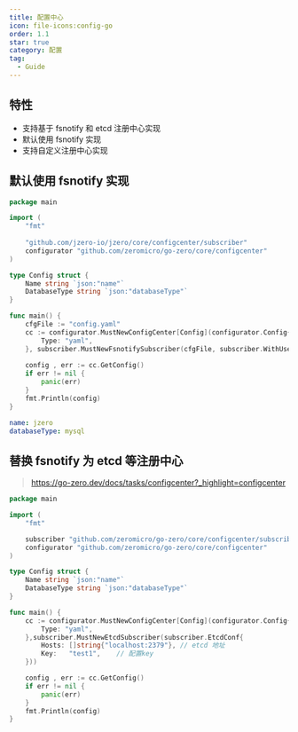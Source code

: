 ```yaml
---
title: 配置中心
icon: file-icons:config-go
order: 1.1
star: true
category: 配置
tag:
  - Guide
---
```


## 特性

* 支持基于 fsnotify 和 etcd 注册中心实现
* 默认使用 fsnotify 实现
* 支持自定义注册中心实现

## 默认使用 fsnotify 实现

```go
package main 

import (
	"fmt"
	
    "github.com/jzero-io/jzero/core/configcenter/subscriber"
    configurator "github.com/zeromicro/go-zero/core/configcenter"
)

type Config struct {
    Name string `json:"name"`
    DatabaseType string `json:"databaseType"`
}

func main() {
	cfgFile := "config.yaml"
	cc := configurator.MustNewConfigCenter[Config](configurator.Config{
		Type: "yaml",
	}, subscriber.MustNewFsnotifySubscriber(cfgFile, subscriber.WithUseEnv(true)))
	
	config , err := cc.GetConfig()
	if err != nil {
		panic(err)
	}
	fmt.Println(config)
}
```

```yaml
name: jzero
databaseType: mysql
```

## 替换 fsnotify 为 etcd 等注册中心

> https://go-zero.dev/docs/tasks/configcenter?_highlight=configcenter

```go
package main

import (
	"fmt"

	subscriber "github.com/zeromicro/go-zero/core/configcenter/subscriber"
	configurator "github.com/zeromicro/go-zero/core/configcenter"
)

type Config struct {
	Name string `json:"name"`
	DatabaseType string `json:"databaseType"`
}

func main() {
	cc := configurator.MustNewConfigCenter[Config](configurator.Config{
		Type: "yaml",
	},subscriber.MustNewEtcdSubscriber(subscriber.EtcdConf{
		Hosts: []string{"localhost:2379"}, // etcd 地址
		Key:   "test1",    // 配置key
	}))

	config , err := cc.GetConfig()
	if err != nil {
		panic(err)
	}
	fmt.Println(config)
}
```
